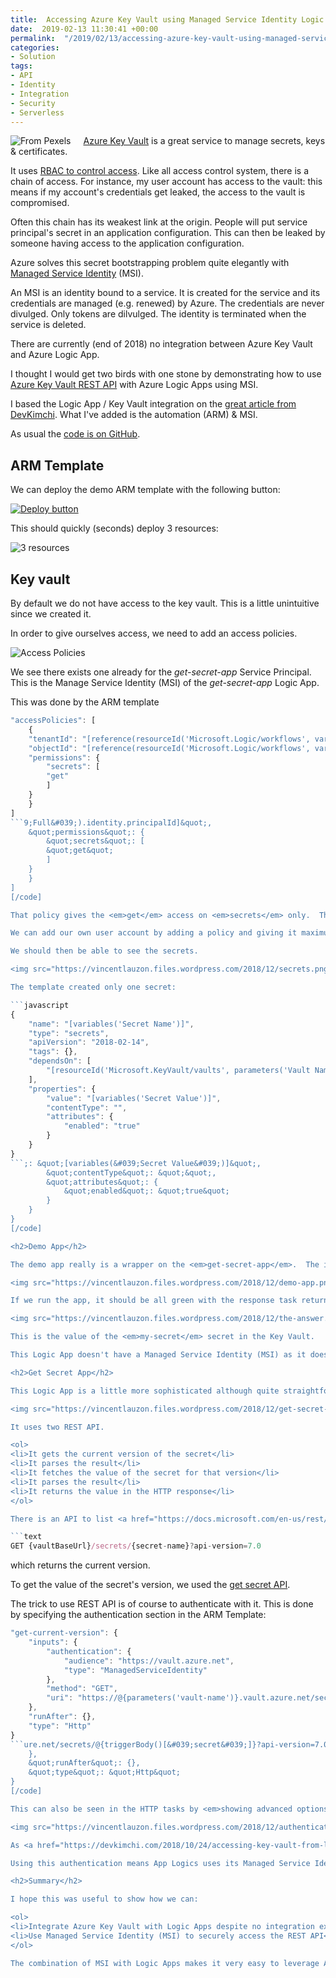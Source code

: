 ```yaml
---
title:  Accessing Azure Key Vault using Managed Service Identity Logic Apps
date:  2019-02-13 11:30:41 +00:00
permalink:  "/2019/02/13/accessing-azure-key-vault-using-managed-service-identity-logic-apps/"
categories:
- Solution
tags:
- API
- Identity
- Integration
- Security
- Serverless
---
```

<img style="float:left;padding-right:20px;" title="From Pexels" src="https://vincentlauzon.files.wordpress.com/2018/12/safe-913452_640-e1544113123159.jpg" />

<a href="https://vincentlauzon.com/2015/07/09/azure-key-vault-is-now-generally-available/">Azure Key Vault</a> is a great service to manage secrets, keys &amp; certificates.

It uses <a href="https://vincentlauzon.com/2015/07/09/azure-key-vault-is-now-generally-available/">RBAC to control access</a>.  Like all access control system, there is a chain of access.  For instance, my user account has access to the vault:  this means if my account's credentials get leaked, the access to the vault is compromised.

Often this chain has its weakest link at the origin.  People will put service principal's secret in an application configuration.  This can then be leaked by someone having access to the application configuration.

Azure solves this secret bootstrapping problem quite elegantly with <a href="https://docs.microsoft.com/en-us/azure/active-directory/managed-identities-azure-resources/overview">Managed Service Identity</a> (MSI).

An MSI is an identity bound to a service.  It is created for the service and its credentials are managed (e.g. renewed) by Azure.  The credentials are never divulged.  Only tokens are dilvulged.  The identity is terminated when the service is deleted.

There are currently (end of 2018) no integration between Azure Key Vault and Azure Logic App.

I thought I would get two birds with one stone by demonstrating how to use <a href="https://docs.microsoft.com/en-us/rest/api/keyvault">Azure Key Vault REST API</a> with Azure Logic Apps using MSI.

I based the Logic App / Key Vault integration on the <a href="https://devkimchi.com/2018/10/24/accessing-key-vault-from-logic-apps-with-managed-identity/">great article from DevKimchi</a>.  What I've added is the automation (ARM) &amp; MSI.

As usual the <a href="https://github.com/vplauzon/logic-apps/tree/master/keyvault-integration">code is on GitHub</a>.

<h2>ARM Template</h2>

We can deploy the demo ARM template with the following button:

<a href="https://portal.azure.com/#create/Microsoft.Template/uri/https:%2F%2Fraw.githubusercontent.com%2Fvplauzon%2Flogic-apps%2Fmaster%2Fkeyvault-integration%2Fdeploy.json"><img src="http://azuredeploy.net/deploybutton.png" alt="Deploy button" /></a>

This should quickly (seconds) deploy 3 resources:

<img src="https://vincentlauzon.files.wordpress.com/2018/12/3-resources.png" alt="3 resources" />

<h2>Key vault</h2>

By default we do not have access to the key vault.  This is a little unintuitive since we created it.

In order to give ourselves access, we need to add an access policies.

<img src="https://vincentlauzon.files.wordpress.com/2018/12/access-policies.png" alt="Access Policies" />

We see there exists one already for the <em>get-secret-app</em> Service Principal.  This is the Manage Service Identity (MSI) of the <em>get-secret-app</em> Logic App.

This was done by the ARM template

```javascript
"accessPolicies": [
    {
    "tenantId": "[reference(resourceId('Microsoft.Logic/workflows', variables('Get Secret App Name')), '2017-07-01', 'Full').identity.tenantId]",
    "objectId": "[reference(resourceId('Microsoft.Logic/workflows', variables('Get Secret App Name')), '2017-07-01', 'Full').identity.principalId]",
    "permissions": {
        "secrets": [
        "get"
        ]
    }
    }
]
```9;Full&#039;).identity.principalId]&quot;,
    &quot;permissions&quot;: {
        &quot;secrets&quot;: [
        &quot;get&quot;
        ]
    }
    }
]
[/code]

That policy gives the <em>get</em> access on <em>secrets</em> only.  This is the minimal privilege needed for the application since it will only access a secret.

We can add our own user account by adding a policy and giving it maximum permission.  <strong>DO NOT FORGET TO SAVE POLICIES AFTER.</strong>

We should then be able to see the secrets.

<img src="https://vincentlauzon.files.wordpress.com/2018/12/secrets.png" alt="secrets" />

The template created only one secret:

```javascript
{
    "name": "[variables('Secret Name')]",
    "type": "secrets",
    "apiVersion": "2018-02-14",
    "tags": {},
    "dependsOn": [
        "[resourceId('Microsoft.KeyVault/vaults', parameters('Vault Name'))]"
    ],
    "properties": {
        "value": "[variables('Secret Value')]",
        "contentType": "",
        "attributes": {
            "enabled": "true"
        }
    }
}
```;: &quot;[variables(&#039;Secret Value&#039;)]&quot;,
        &quot;contentType&quot;: &quot;&quot;,
        &quot;attributes&quot;: {
            &quot;enabled&quot;: &quot;true&quot;
        }
    }
}
[/code]

<h2>Demo App</h2>

The demo app really is a wrapper on the <em>get-secret-app</em>.  The idea was to make <em>get-secret-app</em> parameterizable by the name of the secret.  This makes it reusable.

<img src="https://vincentlauzon.files.wordpress.com/2018/12/demo-app.png" alt="Demo app" />

If we run the app, it should be all green with the response task returning <a href="https://en.wikipedia.org/wiki/42_(number)#The_Hitchhiker's_Guide_to_the_Galaxy">the answer</a>.

<img src="https://vincentlauzon.files.wordpress.com/2018/12/the-answer.png" alt="The Answer" />

This is the value of the <em>my-secret</em> secret in the Key Vault.

This Logic App doesn't have a Managed Service Identity (MSI) as it doesn't access privilege service.  It simply calls on an app that does.  This shows that we can centralize access and give it least privilege.

<h2>Get Secret App</h2>

This Logic App is a little more sophisticated although quite straightforward.

<img src="https://vincentlauzon.files.wordpress.com/2018/12/get-secret-app.png" alt="Get Secret App" />

It uses two REST API.

<ol>
<li>It gets the current version of the secret</li>
<li>It parses the result</li>
<li>It fetches the value of the secret for that version</li>
<li>It parses the result</li>
<li>It returns the value in the HTTP response</li>
</ol>

There is an API to list <a href="https://docs.microsoft.com/en-us/rest/api/keyvault/getsecretversions/getsecretversions">all the versions of a secret</a>.  Unfortunately, it isn't trivial to find the current version with that list.  We instead used an undocumented API:

```text
GET {vaultBaseUrl}/secrets/{secret-name}?api-version=7.0
```

which returns the current version.

To get the value of the secret's version, we used the <a href="https://docs.microsoft.com/en-us/rest/api/keyvault/getsecret/getsecret">get secret API</a>.

The trick to use REST API is of course to authenticate with it.  This is done by specifying the authentication section in the ARM Template:

```javascript
"get-current-version": {
    "inputs": {
        "authentication": {
            "audience": "https://vault.azure.net",
            "type": "ManagedServiceIdentity"
        },
        "method": "GET",
        "uri": "https://@{parameters('vault-name')}.vault.azure.net/secrets/@{triggerBody()['secret']}?api-version=7.0"
    },
    "runAfter": {},
    "type": "Http"
}
```ure.net/secrets/@{triggerBody()[&#039;secret&#039;]}?api-version=7.0&quot;
    },
    &quot;runAfter&quot;: {},
    &quot;type&quot;: &quot;Http&quot;
}
[/code]

This can also be seen in the HTTP tasks by <em>showing advanced options</em>:

<img src="https://vincentlauzon.files.wordpress.com/2018/12/authentication.png" alt="Authentication in Portal" />

As <a href="https://devkimchi.com/2018/10/24/accessing-key-vault-from-logic-apps-with-managed-identity/">DevKimchi</a> stretches out, the audience needs to be precise.  It needs to be https://vault.azure.net.  It shouldn't contain a trailing slash or capital letters.

Using this authentication means App Logics uses its Managed Service Identity (MSI) to access the REST API.  As mentioned earlier, no credentials are shown here.

<h2>Summary</h2>

I hope this was useful to show how we can:

<ol>
<li>Integrate Azure Key Vault with Logic Apps despite no integration exists today (end of 2018)</li>
<li>Use Managed Service Identity (MSI) to securely access the REST API</li>
</ol>

The combination of MSI with Logic Apps makes it very easy to leverage Azure REST APIs.  It becomes comparable to using integration tasks.